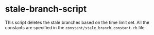 # stale-branch-script
This script deletes the stale branches based on the time limit set. All the constants are specified in the `constant/stale_branch_constant.rb` file
